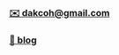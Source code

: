 ### <A href="mailto:dakcoh@gmail.com">✉️ dakcoh@gmail.com</a>
### [📒 blog](https://velog.io/@dakcoh)
